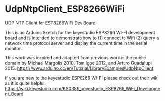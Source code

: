 # UdpNtpClient_ESP8266WiFi
UDP NTP Client for ESP8266WiFi Dev Board

This is an Arduino Sketch for the keyestudio ESP8266 WI-FI development board and is intended to demonstrate how to (1) connect to Wifi (2) query a network time protocol server and display the current time in the serial monitor.

This work was inspired and adapted from previous work in the public domain by Michael Margolis 2010, Tom Igoe 2012, and Arturo Guadalupi 2015. https://www.arduino.cc/en/Tutorial/LibraryExamples/UdpNtpClient

If you are new to the keyestudio ESP8266 WI-FI please check out their wiki as it is quite helpful.
https://wiki.keyestudio.com/KS0389_keyestudio_ESP8266_WiFi_Development_Board
